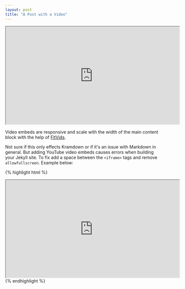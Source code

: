 ```yaml
---
layout: post
title: "A Post with a Video"
---
```


<iframe width="560" height="315" src="http://www.youtube.com/embed/SqYiglufb8Y"> </iframe>

Video embeds are responsive and scale with the width of the main content block with the help of [FitVids](http://fitvidsjs.com/).

Not sure if this only effects Kramdown or if it's an issue with Markdown in general. But adding YouTube video embeds causes errors when building your Jekyll site. To fix add a space between the `<iframe>` tags and remove `allowfullscreen`. Example below:

{% highlight html %}
<iframe width="560" height="315" src="http://www.youtube.com/embed/PWf4WUoMXwg"> </iframe>
{% endhighlight %}